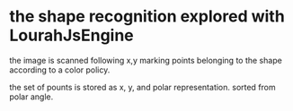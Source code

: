 <h1>the shape recognition explored
with LourahJsEngine</h1>

the image is scanned following x,y marking
points belonging to the shape according to
a color policy.

the set of pounts is stored as x, y, and polar
representation. sorted from polar angle.

